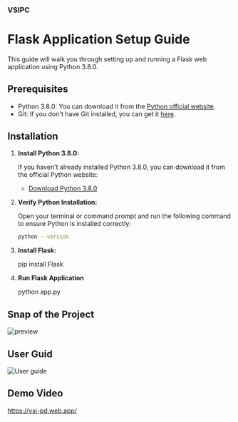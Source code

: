 ### VSIPC

# Flask Application Setup Guide

This guide will walk you through setting up and running a Flask web application using Python 3.8.0.

## Prerequisites

- Python 3.8.0: You can download it from the [Python official website](https://www.python.org/downloads/release).
- Git: If you don't have Git installed, you can get it [here](https://git-scm.com/downloads).

## Installation

1. **Install Python 3.8.0:**

   If you haven't already installed Python 3.8.0, you can download it from the official Python website:

   - [Download Python 3.8.0](https://www.python.org/downloads/release)

2. **Verify Python Installation:**

   Open your terminal or command prompt and run the following command to ensure Python is installed correctly:

   ```bash
   python --version

3. **Install Flask:**
   
      pip install Flask

5. **Run Flask Application**
   
      python app.py

## Snap of the Project
![preview](https://github.com/Elanchezhian2712/VSIPC/assets/122656808/36386543-dc80-4e8f-8b51-e6dd4dc38efb)

## User Guid
![User guide](https://github.com/Elanchezhian2712/VSIPC/assets/122656808/85b5c56d-e5e6-441c-acab-1188a7c16488)

## Demo Video
https://vsi-pd.web.app/
